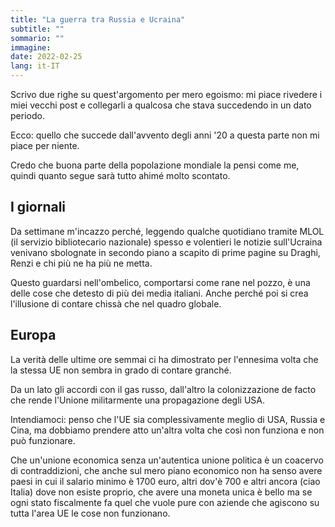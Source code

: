 ```yaml
---
title: "La guerra tra Russia e Ucraina"
subtitle: ""
sommario: ""
immagine:  
date: 2022-02-25
lang: it-IT
---
```


Scrivo due righe su quest'argomento per mero egoismo: mi piace rivedere i miei vecchi post e collegarli a qualcosa che stava succedendo in un dato periodo.

Ecco: quello che succede dall'avvento degli anni '20 a questa parte non mi piace per niente.

Credo che buona parte della popolazione mondiale la pensi come me, quindi quanto segue sarà tutto ahimé molto scontato.

## I giornali

Da settimane m'incazzo perché, leggendo qualche quotidiano tramite MLOL (il servizio bibliotecario nazionale) spesso e volentieri le notizie sull'Ucraina venivano sbolognate in secondo piano a scapito di prime pagine su Draghi, Renzi e chi più ne ha più ne metta.

Questo guardarsi nell'ombelico, comportarsi come rane nel pozzo, è una delle cose che detesto di più dei media italiani. Anche perché poi si crea l'illusione di contare chissà che nel quadro globale.

## Europa

La verità delle ultime ore semmai ci ha dimostrato per l'ennesima volta che la stessa UE non sembra in grado di contare granché.

Da un lato gli accordi con il gas russo, dall'altro la colonizzazione de facto che rende l'Unione militarmente una propagazione degli USA.

Intendiamoci: penso che l'UE sia complessivamente meglio di USA, Russia e Cina, ma dobbiamo prendere atto un'altra volta che così non funziona e non può funzionare.

Che un'unione economica senza un'autentica unione politica è un coacervo di contraddizioni, che anche sul mero piano economico non ha senso avere paesi in cui il salario minimo è 1700 euro, altri dov'è 700 e altri ancora (ciao Italia) dove non esiste proprio, che avere una moneta unica è bello ma se ogni stato fiscalmente fa quel che vuole pure con aziende che agiscono su tutta l'area UE le cose non funzionano.

